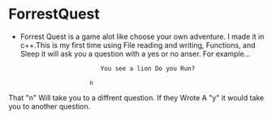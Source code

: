 # ForrestQuest


+ Forrest Quest is a game alot like choose your own adventure. I made it in c++.This is my first time using File reading and writing, Functions, and Sleep
it will ask you a question with a yes or no anser. For example...


                            You see a lion Do you Run?
                           
                         n
 That "n" Will take you to a diffrent question. If they Wrote A "y" it would take you to another question. 
